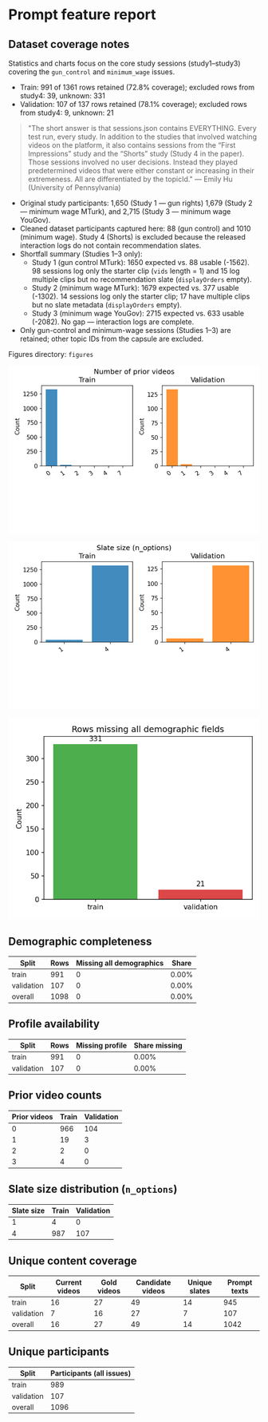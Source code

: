 # Prompt feature report

## Dataset coverage notes

Statistics and charts focus on the core study sessions (study1–study3) covering the `gun_control` and `minimum_wage` issues.

- Train: 991 of 1361 rows retained (72.8% coverage); excluded rows from study4: 39, unknown: 331
- Validation: 107 of 137 rows retained (78.1% coverage); excluded rows from study4: 9, unknown: 21

> "The short answer is that sessions.json contains EVERYTHING.
Every test run, every study.
In addition to the studies that involved watching videos on the platform,
it also contains sessions from the “First Impressions” study and the “Shorts” study
(Study 4 in the paper).
Those sessions involved no user decisions.
Instead they played predetermined videos that were
either constant or increasing in their extremeness.
All are differentiated by the topicId." — Emily Hu (University of Pennsylvania)

- Original study participants: 1,650 (Study 1 — gun rights)
  1,679 (Study 2 — minimum wage MTurk), and 2,715 (Study 3 — minimum wage YouGov).
- Cleaned dataset participants captured here: 88 (gun control)
  and 1010 (minimum wage).
  Study 4 (Shorts) is excluded because the released interaction logs
  do not contain recommendation slates.
- Shortfall summary (Studies 1–3 only):
  - Study 1 (gun control MTurk): 1650 expected vs. 88 usable (-1562).
    98 sessions log only the starter clip (`vids` length = 1) and 15 log multiple clips but no recommendation slate (`displayOrders` empty).
  - Study 2 (minimum wage MTurk): 1679 expected vs. 377 usable (-1302).
    14 sessions log only the starter clip; 17 have multiple clips but no slate metadata (`displayOrders` empty).
  - Study 3 (minimum wage YouGov): 2715 expected vs. 633 usable (-2082).
    No gap — interaction logs are complete.
- Only gun-control and minimum-wage sessions (Studies 1–3) are retained;
  other topic IDs from the capsule are excluded.

Figures directory: `figures`

![Prior history distribution](figures/prior_history_counts.png)

![Slate size distribution](figures/slate_size_counts.png)

![Demographic coverage](figures/demographic_missing_counts.png)

## Demographic completeness

| Split | Rows | Missing all demographics | Share |
|-------|------|--------------------------|-------|
| train | 991 | 0 | 0.00% |
| validation | 107 | 0 | 0.00% |
| overall | 1098 | 0 | 0.00% |

## Profile availability

| Split | Rows | Missing profile | Share missing |
|-------|------|-----------------|---------------|
| train | 991 | 0 | 0.00% |
| validation | 107 | 0 | 0.00% |

## Prior video counts

| Prior videos | Train | Validation |
|--------------|-------|------------|
| 0 | 966 | 104 |
| 1 | 19 | 3 |
| 2 | 2 | 0 |
| 3 | 4 | 0 |

## Slate size distribution (`n_options`)

| Slate size | Train | Validation |
|------------|-------|------------|
| 1 | 4 | 0 |
| 4 | 987 | 107 |

## Unique content coverage

| Split | Current videos | Gold videos | Candidate videos | Unique slates | Prompt texts |
|-------|----------------|-------------|------------------|---------------|--------------|
| train | 16 | 27 | 49 | 14 | 945 |
| validation | 7 | 16 | 27 | 7 | 107 |
| overall | 16 | 27 | 49 | 14 | 1042 |

## Unique participants

| Split | Participants (all issues) |
|-------|---------------------------|
| train | 989 |
| validation | 107 |
| overall | 1096 |
